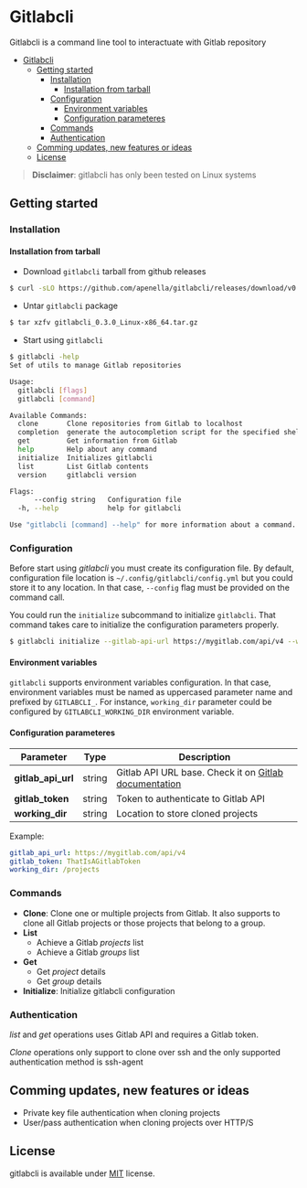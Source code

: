 # Gitlabcli

Gitlabcli is a command line tool to interactuate with Gitlab repository

- [Gitlabcli](#gitlabcli)
  - [Getting started](#getting-started)
    - [Installation](#installation)
      - [Installation from tarball](#installation-from-tarball)
    - [Configuration](#configuration)
      - [Environment variables](#environment-variables)
      - [Configuration parameteres](#configuration-parameteres)
    - [Commands](#commands)
    - [Authentication](#authentication)
  - [Comming updates, new features or ideas](#comming-updates-new-features-or-ideas)
  - [License](#license)

> **Disclaimer**: gitlabcli has only been tested on Linux systems

## Getting started

### Installation

#### Installation from tarball
- Download `gitlabcli` tarball from github releases
```sh
$ curl -sLO https://github.com/apenella/gitlabcli/releases/download/v0.3.0/gitlabcli_0.3.0_Linux-x86_64.tar.gz
```

- Untar `gitlabcli` package
```sh
$ tar xzfv gitlabcli_0.3.0_Linux-x86_64.tar.gz
```

- Start using `gitlabcli`
```sh
$ gitlabcli -help
Set of utils to manage Gitlab repositories

Usage:
  gitlabcli [flags]
  gitlabcli [command]

Available Commands:
  clone       Clone repositories from Gitlab to localhost
  completion  generate the autocompletion script for the specified shell
  get         Get information from Gitlab
  help        Help about any command
  initialize  Initializes gitlabcli
  list        List Gitlab contents
  version     gitlabcli version

Flags:
      --config string   Configuration file
  -h, --help            help for gitlabcli

Use "gitlabcli [command] --help" for more information about a command.
```

### Configuration
Before start using *gitlabcli* you must create its configuration file.
By default, configuration file location is `~/.config/gitlabcli/config.yml` but you could store it to any location. In that case, `--config` flag must be provided on the command call.

You could run the `initialize` subcommand to initialize `gitlabcli`. That command takes care to initialize the configuration parameters properly.
```sh
$ gitlabcli initialize --gitlab-api-url https://mygitlab.com/api/v4 --working-dir /projects
```

#### Environment variables
`gitlabcli` supports environment variables configuration. In that case, environment variables must be named as uppercased parameter name and prefixed by `GITLABCLI_`. For instance, `working_dir` parameter could be configured by `GITLABCLI_WORKING_DIR` environment variable.

#### Configuration parameteres

| Parameter  | Type  | Description |
|---|---|---|
| **gitlab_api_url** | string | Gitlab API URL base. Check it on [Gitlab documentation](https://docs.gitlab.com/ee/api/#how-to-use-the-api) |
| **gitlab_token** | string | Token to authenticate to Gitlab API |
| **working_dir** | string | Location to store cloned projects |


Example:
```yaml
gitlab_api_url: https://mygitlab.com/api/v4
gitlab_token: ThatIsAGitlabToken
working_dir: /projects
```

### Commands
- **Clone**: Clone one or multiple projects from Gitlab. It also supports to clone all Gitlab projects or those projects that belong to a group.
- **List**
    - Achieve a Gitlab *projects* list
    - Achieve a Gitlab *groups* list
- **Get**
    - Get *project* details
    - Get *group* details
- **Initialize**: Initialize gitlabcli configuration

### Authentication
*list* and *get* operations uses Gitlab API and requires a Gitlab token.

*Clone* operations only support to clone over ssh and the only supported authentication method is ssh-agent

## Comming updates, new features or ideas
- Private key file authentication when cloning projects
- User/pass authentication when cloning projects over HTTP/S
  
## License
gitlabcli is available under [MIT](https://github.com/apenella/gitlabcli/blob/master/LICENSE) license.
